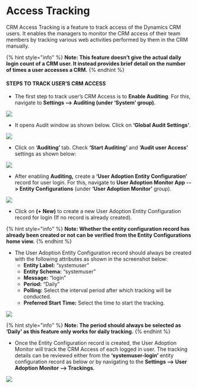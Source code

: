 # Access Tracking

CRM Access Tracking is a feature to track access of the Dynamics CRM users. It enables the managers to monitor the CRM access of their team members by tracking various web activities performed by them in the CRM manually.

{% hint style="info" %}
**Note: This feature doesn’t give the actual daily login count of a CRM user. It instead provides brief detail on the number of times a user accesses a CRM.**
{% endhint %}

#### STEPS TO TRACK USER’S CRM ACCESS

* The first step to track user’s CRM Access is to **Enable Auditing**. For this, navigate to **Settings --> Auditing (under ‘System’ group).**

![](<../../../.gitbook/assets/Access Trac\_1.png>)

* It opens Audit window as shown below. Click on **‘Global Audit Settings’**.

![](<../../../.gitbook/assets/Access Trac\_2.png>)

* Click on **‘Auditing’** tab. Check **‘Start Auditing’** and **‘Audit user Access’** settings as shown below:

![](<../../../.gitbook/assets/Access Trac\_3.png>)

* After enabling **Auditing,** create a **‘User Adoption Entity Configuration’** record for user login. For this, navigate to **User Adoption Monitor App** **--> Entity Configurations** (under **‘User Adoption Monitor’** group).

![](<../../../.gitbook/assets/Access Trac\_4.png>)

* Click on **(+ New)** to create a new User Adoption Entity Configuration record for login (If no record is already created).

{% hint style="info" %}
**Note: Whether the entity configuration record has already been created or not can be verified from the Entity Configurations home view.**
{% endhint %}

* The User Adoption Entity Configuration record should always be created with the following attributes as shown in the screenshot below:
  * **Entity Label:** “systemuser”&#x20;
  * **Entity Schema:** “systemuser”&#x20;
  * **Message:** “login”&#x20;
  * **Period:** “Daily”&#x20;
  * **Polling:** Select the interval period after which tracking will be conducted.&#x20;
  * **Preferred Start Time:** Select the time to start the tracking.

![](<../../../.gitbook/assets/Access Trac\_4.5.png>)

{% hint style="info" %}
**Note: The period should always be selected as ‘Daily’ as this feature only works for daily tracking.**
{% endhint %}

* Once the Entity Configuration record is created, the User Adoption Monitor will track the CRM Access of each logged in user. The tracking details can be reviewed either from the **‘systemuser-login’** entity configuration record as below or by navigating to the **Settings --> User Adoption Monitor --> Trackings.**

![](<../../../.gitbook/assets/Access Trac\_5.png>)

